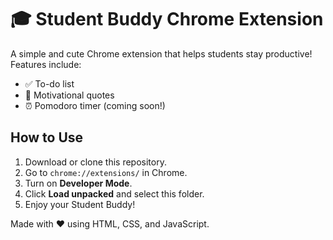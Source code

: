 # 🎓 Student Buddy Chrome Extension

A simple and cute Chrome extension that helps students stay productive!  
Features include:
- ✅ To-do list
- 💬 Motivational quotes
- ⏰ Pomodoro timer (coming soon!)

## How to Use
1. Download or clone this repository.
2. Go to `chrome://extensions/` in Chrome.
3. Turn on **Developer Mode**.
4. Click **Load unpacked** and select this folder.
5. Enjoy your Student Buddy!

Made with ❤️ using HTML, CSS, and JavaScript.
